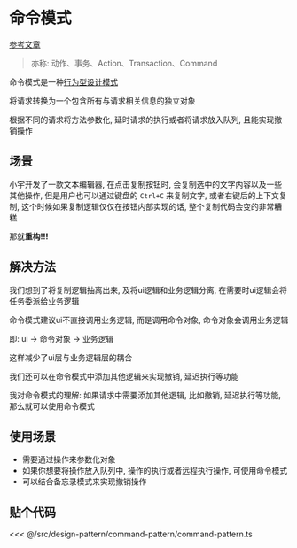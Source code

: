 # 命令模式

[参考文章](https://refactoringguru.cn/design-patterns/command)

> 亦称: 动作、事务、Action、Transaction、Command

命令模式是一种[行为型设计模式](../design-pattern.md#行为型模式)

将请求转换为一个包含所有与请求相关信息的独立对象

根据不同的请求将方法参数化, 延时请求的执行或者将请求放入队列, 且能实现撤销操作

## 场景

小宇开发了一款文本编辑器, 在点击复制按钮时, 会复制选中的文字内容以及一些其他操作, 但是用户也可以通过键盘的 `Ctrl+C` 来复制文字, 或者右键后的上下文复制, 这个时候如果复制逻辑仅仅在按钮内部实现的话, 整个复制代码会变的非常糟糕

那就**重构!!!**

## 解决方法

我们想到了将复制逻辑抽离出来, 及将ui逻辑和业务逻辑分离, 在需要时ui逻辑会将任务委派给业务逻辑

命令模式建议ui不直接调用业务逻辑, 而是调用命令对象, 命令对象会调用业务逻辑

即: ui -> 命令对象 -> 业务逻辑

这样减少了ui层与业务逻辑层的耦合

我们还可以在命令模式中添加其他逻辑来实现撤销, 延迟执行等功能

我对命令模式的理解: 如果请求中需要添加其他逻辑, 比如撤销, 延迟执行等功能, 那么就可以使用命令模式

## 使用场景

- 需要通过操作来参数化对象
- 如果你想要将操作放入队列中, 操作的执行或者远程执行操作, 可使用命令模式
- 可以结合备忘录模式来实现撤销操作

## 贴个代码

<<< @/src/design-pattern/command-pattern/command-pattern.ts
